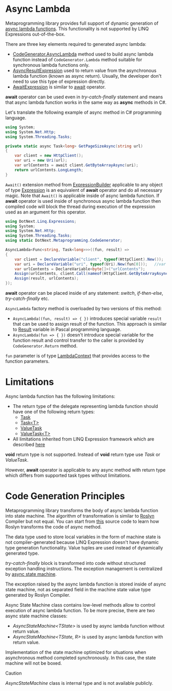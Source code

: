 Async Lambda
====
Metaprogramming library provides full support of dynamic generation of [async lambda functions](https://docs.microsoft.com/en-us/dotnet/csharp/language-reference/keywords/async). This functionality is not supported by LINQ Expressions out-of-the-box.

There are three key elements required to generated async lambda:
* [CodeGenerator.AsyncLambda](xref:DotNext.Metaprogramming.CodeGenerator) method used to build async lambda function instead of `CodeGenerator.Lambda` method suitable for synchronous lambda functions only.
* [AsyncResultExpression](xref:DotNext.Linq.Expressions.AsyncResultExpression) used to return value from the asynchronous lambda function (known as async return). Usually, the developer don't need to use this type of expression directly.
* [AwaitExpression](xref:DotNext.Linq.Expressions.AwaitExpression) is similar to [await](https://docs.microsoft.com/en-us/dotnet/csharp/language-reference/keywords/await) operator.

**await** operator can be used even in _try-catch-finally_ statement and means that async lambda function works in the same way as **async** methods in C#.

Let's translate the following example of async method in C# programming language. 
```csharp
using System;
using System.Net.Http;
using System.Threading.Tasks;

private static async Task<long> GetPageSizeAsync(string url)  
{  
    var client = new HttpClient();  
    var uri = new Uri(url);
    var urlContents = await client.GetByteArrayAsync(uri);
    return urlContents.LongLength;
}  
```

`Await()` extension method from [ExpressionBuilder](xref:DotNext.Linq.Expressions.ExpressionBuilder) applicable to any object of type [Expression](https://docs.microsoft.com/en-us/dotnet/api/system.linq.expressions.expression) is an equivalent of **await** operator and do all necessary magic. Note that `Await()` is applicable inside of async lambda function. If **await** operator is used inside of synchronous async lambda function then compiled code will block the thread during execution of the expression used as an argument for this operator.

```csharp
using DotNext.Linq.Expressions;
using System;
using System.Net.Http;
using System.Threading.Tasks;
using static DotNext.Metaprogramming.CodeGenerator;

AsyncLambda<Func<string, Task<long>>>((fun, result) => 
{
    var client = DeclareVariable("client", typeof(HttpClient).New());       //var client = new HttpClient();
    var uri = DeclareVariable("uri", typeof(Uri).New(fun[0]));   //var uri = new Uri(url);
    var urlContents = DeclareVariable<byte[]>("urlContents");
    Assign(urlContents, client.Call(nameof(HttpClient.GetByteArrayAsync), uri).Await());    //urlContents = await client.GetByteArrayAsync(uri);
    Assign(result, urlContents);
});
```

**await** operator can be placed inside of any statement: _switch_, _if-then-else_, _try-catch-finally_ etc.

`AsyncLambda` factory method is overloaded by two versions of this method:
* `AsyncLambda((fun, result) => { })` introduces special variable `result` that can be used to assign result of the function. This approach is similar to [Result](https://www.freepascal.org/docs-html/ref/refse90.html) variable in Pascal programming language.
* `AsyncLambda(fun => { })` doesn't introduce special variable for the function result and control transfer to the caller is provided by `CodeGenerator.Return` method.

`fun` parameter is of type [LambdaContext](xref:DotNext.Metaprogramming.LambdaContext) that provides access to the function parameters.

# Limitations
Async lambda function has the following limitations:
* The return type of the delegate representing lambda function should have one of the following return types:
    * [Task](https://docs.microsoft.com/en-us/dotnet/api/system.threading.tasks.task)
    * [Task&lt;T&gt;](https://docs.microsoft.com/en-us/dotnet/api/system.threading.tasks.task-1)
    * [ValueTask](https://docs.microsoft.com/en-us/dotnet/api/system.threading.tasks.valuetask)
    * [ValueTask&lt;T&gt;](https://docs.microsoft.com/en-us/dotnet/api/system.threading.tasks.valuetask-1)
* All limitations inherited from LINQ Expression framework which are described [here](index.md)

**void** return type is not supported. Instead of **void** return type use _Task_ or _ValueTask_.

However, **await** operator is applicable to any async method with return type which differs from supported task types without limitations.

# Code Generation Principles
Metaprogramming library transforms the body of async lambda function into state machine. The algorithm of transformation is similar to [Roslyn](https://github.com/dotnet/roslyn) Compiler but not equal. You can start from [this](https://github.com/dotnet/roslyn/blob/master/src/Compilers/CSharp/Portable/Lowering/AsyncRewriter/AsyncMethodToStateMachineRewriter.cs) source code to learn how Roslyn transforms the code of async method.

The data type used to store local variables in the form of machine state is not compiler-generated because LINQ Expression doesn't have dynamic type generation functionality. Value tuples are used instead of dynamically generated type.

_try-catch-finally_ block is transformed into code without structured exception handling instructions. The exception management is centralized by [async state machine](https://github.com/sakno/DotNext/blob/master/src/DotNext.Metaprogramming/Runtime/CompilerServices/AsyncStateMachine.cs).

The exception raised by the async lambda function is stored inside of async state machine, not as separated field in the machine state value type generated by Roslyn Compiler.

Async State Machine class contains low-level methods allow to control execution of async lambda function. To be more precise, there are two async state machine classes:
* _AsyncStateMachine&lt;TState&gt;_ is used by async lambda function without return value.
* _AsyncStateMachine&lt;TState, R&gt;_ is used by async lambda function with return value.

Implementation of the state machine optimized for situations when asynchronous method completed synchronously. In this case, the state machine will not be boxed.

> [!CAUTION]
> _AsyncStateMachine_ class is internal type and is not available publicly.